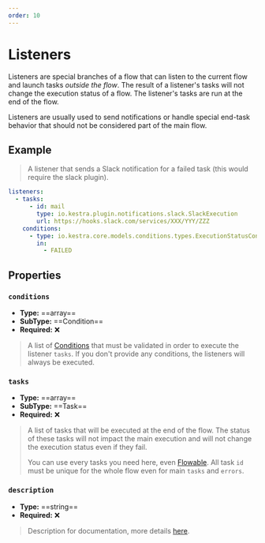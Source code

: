 ```yaml
---
order: 10
---
```

# Listeners

Listeners are special branches of a flow that can listen to the current flow and launch tasks *outside the flow*.
The result of a listener's tasks will not change the execution status of a flow.
The listener's tasks are run at the end of the flow.

Listeners are usually used to send notifications or handle special end-task behavior that should not be considered part of the main flow.


## Example

> A listener that sends a Slack notification for a failed task (this would require the slack plugin).

```yaml
listeners:
  - tasks:
      - id: mail
        type: io.kestra.plugin.notifications.slack.SlackExecution
        url: https://hooks.slack.com/services/XXX/YYY/ZZZ
    conditions:
      - type: io.kestra.core.models.conditions.types.ExecutionStatusCondition
        in:
          - FAILED
```


## Properties

### `conditions`
* **Type:** ==array==
* **SubType:** ==Condition==
* **Required:** ❌

> A list of [Conditions](../conditions) that must be validated in order to execute the listener `tasks`. If you don't provide any conditions, the listeners will always be executed.

### `tasks`
* **Type:** ==array==
* **SubType:** ==Task==
* **Required:** ❌

> A list of tasks that will be executed at the end of the flow. The status of these tasks will not impact the main execution and will not change the execution status even if they fail.
>
> You can use every tasks you need here, even [Flowable](../flowable).
> All task `id` must be unique for the whole flow even for main `tasks` and `errors`.


### `description`
* **Type:** ==string==
* **Required:** ❌

> Description for documentation, more details [here](../documentation/).
